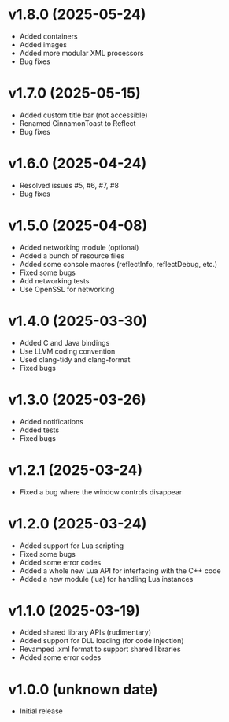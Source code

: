 # v1.8.0 (2025-05-24)
- Added containers
- Added images 
- Added more modular XML processors
- Bug fixes

# v1.7.0 (2025-05-15)
- Added custom title bar (not accessible)
- Renamed CinnamonToast to Reflect
- Bug fixes

# v1.6.0 (2025-04-24)
- Resolved issues #5, #6, #7, #8
- Bug fixes

# v1.5.0 (2025-04-08)
- Added networking module (optional)
- Added a bunch of resource files
- Added some console macros (reflectInfo, reflectDebug, etc.)
- Fixed some bugs
- Add networking tests
- Use OpenSSL for networking

# v1.4.0 (2025-03-30)
- Added C and Java bindings
- Use LLVM coding convention
- Used clang-tidy and clang-format
- Fixed bugs

# v1.3.0 (2025-03-26)
- Added notifications 
- Added tests
- Fixed bugs

# v1.2.1 (2025-03-24)
- Fixed a bug where the window controls disappear

# v1.2.0 (2025-03-24)
- Added support for Lua scripting
- Fixed some bugs
- Added some error codes
- Added a whole new Lua API for interfacing with the C++ code
- Added a new module (lua) for handling Lua instances

# v1.1.0 (2025-03-19)
- Added shared library APIs (rudimentary)
- Added support for DLL loading (for code injection)
- Revamped .xml format to support shared libraries
- Added some error codes

# v1.0.0 (unknown date)
- Initial release
